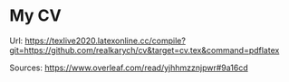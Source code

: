 # My CV

Url: https://texlive2020.latexonline.cc/compile?git=https://github.com/realkarych/cv&target=cv.tex&command=pdflatex

Sources: https://www.overleaf.com/read/yjhhmzznjpwr#9a16cd
